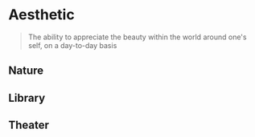 # Aesthetic

> The ability to appreciate the beauty within the world around one's self, on a day-to-day basis

## Nature

## Library

## Theater
